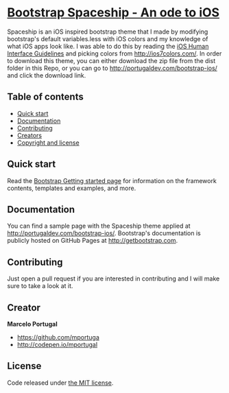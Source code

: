 # [Bootstrap Spaceship - An ode to iOS](http://portugaldev.com/bootstrap-ios/)
Spaceship is an iOS inspired bootstrap theme that I made by modifying bootstrap's default variables.less with iOS colors and
my knowledge of what iOS apps look like. I was able to do this by reading the [iOS Human Interface Guidelines](https://developer.apple.com/library/ios/documentation/UserExperience/Conceptual/MobileHIG/)
and picking colors from <http://ios7colors.com/>.
In order to download this theme, you can either download the zip file from the dist folder in this Repo, or you can go to
<http://portugaldev.com/bootstrap-ios/> and click the download link.

## Table of contents

- [Quick start](#quick-start)
- [Documentation](#documentation)
- [Contributing](#contributing)
- [Creators](#creator)
- [Copyright and license](#license)

## Quick start

Read the [Bootstrap Getting started page](http://getbootstrap.com/getting-started/) for information on the framework contents, templates and examples, and more.

## Documentation

You can find a sample page with the Spaceship theme applied at <http://portugaldev.com/bootstrap-ios/>.
Bootstrap's documentation is publicly hosted on GitHub Pages at <http://getbootstrap.com>.

## Contributing

Just open a pull request if you are interested in contributing and I will make sure to take a look at it.


## Creator

**Marcelo Portugal**

- <https://github.com/mportuga>
- <http://codepen.io/mportugal>


## License

Code released under [the MIT license](https://github.com/twbs/bootstrap/blob/master/LICENSE).

